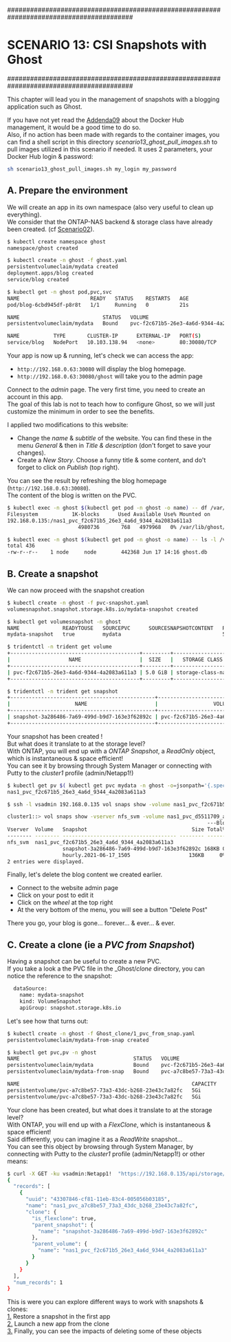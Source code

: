 #########################################################################################
# SCENARIO 13: CSI Snapshots with Ghost
#########################################################################################

This chapter will lead you in the management of snapshots with a blogging application such as Ghost.

If you have not yet read the [Addenda09](../../../Addendum/Addenda09) about the Docker Hub management, it would be a good time to do so.  
Also, if no action has been made with regards to the container images, you can find a shell script in this directory _scenario13_ghost_pull_images.sh_ to pull images utilized in this scenario if needed. It uses 2 parameters, your Docker Hub login & password:

```bash
sh scenario13_ghost_pull_images.sh my_login my_password
```

## A. Prepare the environment

We will create an app in its own namespace (also very useful to clean up everything).  
We consider that the ONTAP-NAS backend & storage class have already been created. (cf [Scenario02](../../Scenario02)).  

```bash
$ kubectl create namespace ghost
namespace/ghost created

$ kubectl create -n ghost -f ghost.yaml
persistentvolumeclaim/mydata created
deployment.apps/blog created
service/blog created

$ kubectl get -n ghost pod,pvc,svc
NAME                       READY   STATUS    RESTARTS   AGE
pod/blog-6cbd945df-p8r8t   1/1     Running   0          21s

NAME                           STATUS   VOLUME                                     CAPACITY   ACCESS MODES   STORAGECLASS        AGE
persistentvolumeclaim/mydata   Bound    pvc-f2c671b5-26e3-4a6d-9344-4a2083a611a3   5Gi        RWX            storage-class-nas   21s

NAME           TYPE       CLUSTER-IP      EXTERNAL-IP   PORT(S)        AGE
service/blog   NodePort   10.103.138.94   <none>        80:30080/TCP   21s
```

Your app is now up & running, let's check we can access the app:  

- `http://192.168.0.63:30080` will display the blog homepage.
- `http://192.168.0.63:30080/ghost` will take you to the admin page

Connect to the _admin_ page. The very first time, you need to create an account in this app.  
The goal of this lab is not to teach how to configure Ghost, so we will just customize the minimum in order to see the benefits.  

I applied two modifications to this website:

- Change the _name_ & _subtitle_ of the website. You can find these in the menu _General_ & then in _Title & description_ (don't forget to save your changes).
- Create a _New Story_. Choose a funny title & some content, and do't forget to click on _Publish_ (top right).

You can see the result by refreshing the blog homepage (`http://192.168.0.63:30080`).  
The content of the blog is written on the PVC.

```bash
$ kubectl exec -n ghost $(kubectl get pod -n ghost -o name) -- df /var/lib/ghost/content
Filesystem           1K-blocks      Used Available Use% Mounted on
192.168.0.135:/nas1_pvc_f2c671b5_26e3_4a6d_9344_4a2083a611a3
                       4980736       768   4979968   0% /var/lib/ghost/content

$ kubectl exec -n ghost $(kubectl get pod -n ghost -o name) -- ls -l /var/lib/ghost/content/data
total 436
-rw-r--r--    1 node     node        442368 Jun 17 14:16 ghost.db
```

## B. Create a snapshot

We can now proceed with the snapshot creation

```bash
$ kubectl create -n ghost -f pvc-snapshot.yaml
volumesnapshot.snapshot.storage.k8s.io/mydata-snapshot created

$ kubectl get volumesnapshot -n ghost
NAME              READYTOUSE   SOURCEPVC      SOURCESNAPSHOTCONTENT   RESTORESIZE   SNAPSHOTCLASS    SNAPSHOTCONTENT                                    CREATIONTIME   AGE
mydata-snapshot   true         mydata                                 5Gi           csi-snap-class   snapcontent-3a286486-7a69-499d-b9d7-163e3f62892c   25s            54s

$ tridentctl -n trident get volume
+------------------------------------------+---------+-------------------+----------+--------------------------------------+--------+---------+
|                   NAME                   |  SIZE   |   STORAGE CLASS   | PROTOCOL |             BACKEND UUID             | STATE  | MANAGED |
+------------------------------------------+---------+-------------------+----------+--------------------------------------+--------+---------+
| pvc-f2c671b5-26e3-4a6d-9344-4a2083a611a3 | 5.0 GiB | storage-class-nas | file     | 7a7553c7-ddce-4c44-9325-04cd1e136dc5 | online | true    |
+------------------------------------------+---------+-------------------+----------+--------------------------------------+--------+---------+

$ tridentctl -n trident get snapshot
+-----------------------------------------------+------------------------------------------+
|                     NAME                      |                  VOLUME                  |
+-----------------------------------------------+------------------------------------------+
| snapshot-3a286486-7a69-499d-b9d7-163e3f62892c | pvc-f2c671b5-26e3-4a6d-9344-4a2083a611a3 |
+-----------------------------------------------+------------------------------------------+
```

Your snapshot has been created !  
But what does it translate to at the storage level?  
With ONTAP, you will end up with a *ONTAP Snapshot*, a _ReadOnly_ object, which is instantaneous & space efficient!  
You can see it by browsing through System Manager or connecting with Putty to the _cluster1_ profile (admin/Netapp1!)

```bash
$ kubectl get pv $( kubectl get pvc mydata -n ghost -o=jsonpath='{.spec.volumeName}') -o=jsonpath='{.spec.csi.volumeAttributes.internalName}{"\n"}'
nas1_pvc_f2c671b5_26e3_4a6d_9344_4a2083a611a3

$ ssh -l vsadmin 192.168.0.135 vol snaps show -volume nas1_pvc_f2c671b5_26e3_4a6d_9344_4a2083a611a3

cluster1::> vol snaps show -vserver nfs_svm -volume nas1_pvc_d5511709_a2f7_4d40_8f7d_bb3e0cd50316
                                                                 ---Blocks---
Vserver  Volume   Snapshot                                  Size Total% Used%
-------- -------- ------------------------------------- -------- ------ -----
nfs_svm  nas1_pvc_f2c671b5_26e3_4a6d_9344_4a2083a611a3
                  snapshot-3a286486-7a69-499d-b9d7-163e3f62892c 168KB 0%  19%
                  hourly.2021-06-17_1505                   136KB     0%   16%
2 entries were displayed.
```

Finally, let's delete the blog content we created earlier.  

- Connect to the website admin page
- Click on your post to edit it
- Click on the _wheel_ at the top right
- At the very bottom of the menu, you will see a button "Delete Post"

There you go, your blog is gone... forever... & ever... & ever.

## C. Create a clone (ie a _PVC from Snapshot_)

Having a snapshot can be useful to create a new PVC.  
If you take a look a the PVC file in the _Ghost/_clone_ directory, you can notice the reference to the snapshot:

```bash
  dataSource:
    name: mydata-snapshot
    kind: VolumeSnapshot
    apiGroup: snapshot.storage.k8s.io
```

Let's see how that turns out:

```bash
$ kubectl create -n ghost -f Ghost_clone/1_pvc_from_snap.yaml
persistentvolumeclaim/mydata-from-snap created

$ kubectl get pvc,pv -n ghost
NAME                                     STATUS   VOLUME                                     CAPACITY   ACCESS MODES   STORAGECLASS        AGE
persistentvolumeclaim/mydata             Bound    pvc-f2c671b5-26e3-4a6d-9344-4a2083a611a3   5Gi        RWX            storage-class-nas   13m
persistentvolumeclaim/mydata-from-snap   Bound    pvc-a7c8be57-73a3-43dc-b268-23e43c7a82fc   5Gi        RWX            storage-class-nas   8s

NAME                                                        CAPACITY   ACCESS MODES   RECLAIM POLICY   STATUS   CLAIM                    STORAGECLASS        REASON   AGE
persistentvolume/pvc-a7c8be57-73a3-43dc-b268-23e43c7a82fc   5Gi        RWX            Delete           Bound    ghost/mydata-from-snap   storage-class-nas            7s
persistentvolume/pvc-a7c8be57-73a3-43dc-b268-23e43c7a82fc   5Gi        RWX            Delete           Bound    ghost/mydata             storage-class-nas            13m
```

Your clone has been created, but what does it translate to at the storage level?  
With ONTAP, you will end up with a *FlexClone*, which is instantaneous & space efficient!  
Said differently,  you can imagine it as a _ReadWrite_ snapshot...  
You can see this object by browsing through System Manager, by connecting with Putty to the _cluster1_ profile (admin/Netapp1!) or other means:

```bash
$ curl -X GET -ku vsadmin:Netapp1!  "https://192.168.0.135/api/storage/volumes?clone.is_flexclone=true&fields=clone.parent_volume.name,clone.parent_snapshot.name" -H "accept: application/json"
{
  "records": [
    {
      "uuid": "43307846-cf81-11eb-83c4-005056b03185",
      "name": "nas1_pvc_a7c8be57_73a3_43dc_b268_23e43c7a82fc",
      "clone": {
        "is_flexclone": true,
        "parent_snapshot": {
          "name": "snapshot-3a286486-7a69-499d-b9d7-163e3f62892c"
        },
        "parent_volume": {
          "name": "nas1_pvc_f2c671b5_26e3_4a6d_9344_4a2083a611a3"
        }
      }
    }
  ],
  "num_records": 1
}
```

This is were you can explore different ways to work with snapshots & clones:  
[1.](1_In_Place_Restore) Restore a snapshot in the first app  
[2.](2_Clone_for_new_app) Launch a new app from the clone  
[3.](3_what_happens_when) Finally, you can see the impacts of deleting some of these objects  